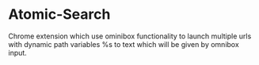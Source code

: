 # Atomic-Search
Chrome extension which use ominibox functionality to launch multiple urls with dynamic path variables %s to text which will be given by omnibox input.
